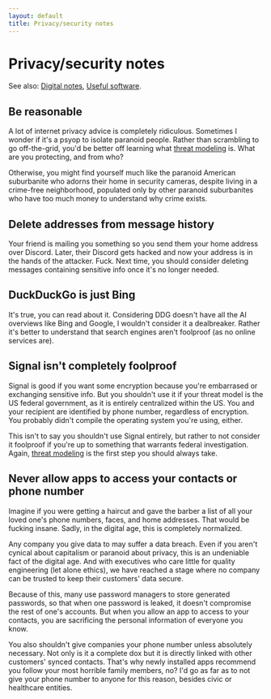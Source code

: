 ```yaml
---
layout: default
title: Privacy/security notes
---
```


# Privacy/security notes
See also: [Digital notes](/digital-notes), [Useful software](/software).

## Be reasonable
A lot of internet privacy advice is completely ridiculous. Sometimes I wonder if it's a psyop to isolate paranoid people. Rather than scrambling to go off-the-grid, you'd be better off learning what [threat modeling](https://www.privacyguides.org/en/basics/threat-modeling/) is. What are you protecting, and from who?

Otherwise, you might find yourself much like the paranoid American suburbanite who adorns their home in security cameras, despite living in a crime-free neighborhood, populated only by other paranoid suburbanites who have too much money to understand why crime exists.

## Delete addresses from message history
Your friend is mailing you something so you send them your home address over Discord. Later, their Discord gets hacked and now your address is in the hands of the attacker. Fuck. Next time, you should consider deleting messages containing sensitive info once it's no longer needed.

## DuckDuckGo is just Bing
It's true, you can read about it. Considering DDG doesn't have all the AI overviews like Bing and Google, I wouldn't consider it a dealbreaker. Rather it's better to understand that search engines aren't foolproof (as no online services are).

## Signal isn't completely foolproof
Signal is good if you want some encryption because you're embarrased or exchanging sensitive info. But you shouldn't use it if your threat model is the US federal government, as it is entirely centralized within the US. You and your recipient are identified by phone number, regardless of encryption. You probably didn't compile the operating system you're using, either.

This isn't to say you shouldn't use Signal entirely, but rather to not consider it foolproof if you're up to something that warrants federal investigation. Again, [threat modeling](https://www.privacyguides.org/en/basics/threat-modeling/) is the first step you should always take.

## Never allow apps to access your contacts or phone number
Imagine if you were getting a haircut and gave the barber a list of all your loved one's phone numbers, faces, and home addresses. That would be fucking insane. Sadly, in the digital age, this is completely normalized.

Any company you give data to may suffer a data breach. Even if you aren't cynical about capitalism or paranoid about privacy, this is an undeniable fact of the digital age. And with executives who care little for quality engineering (let alone ethics), we have reached a stage where no company can be trusted to keep their customers' data secure.

Because of this, many use password managers to store generated passwords, so that when one password is leaked, it doesn't compromise the rest of one's accounts. But when you allow an app to access to your contacts, you are sacrificing the personal information of everyone you know.

You also shouldn't give companies your phone number unless absolutely necessary. Not only is it a complete dox but it is directly linked with other customers' synced contacts. That's why newly installed apps recommend you follow your most horrible family members, no? I'd go as far as to not give your phone number to anyone for this reason, besides civic or healthcare entities.